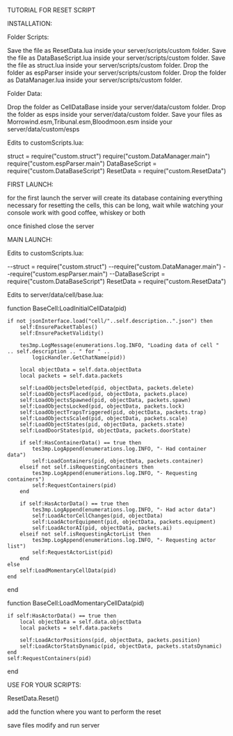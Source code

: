TUTORIAL FOR RESET SCRIPT

INSTALLATION:


Folder Scripts:

Save the file as ResetData.lua inside your server/scripts/custom folder.
Save the file as DataBaseScript.lua inside your server/scripts/custom folder.
Save the file as struct.lua inside your server/scripts/custom folder.
Drop the folder as espParser inside your server/scripts/custom folder.
Drop the folder as DataManager.lua inside your server/scripts/custom folder.

Folder Data:

Drop the folder as CellDataBase inside your server/data/custom folder.
Drop the folder as esps inside your server/data/custom folder.
Save your files as Morrowind.esm,Tribunal.esm,Bloodmoon.esm inside your server/data/custom/esps


Edits to customScripts.lua:

struct = require("custom.struct")
require("custom.DataManager.main")
require("custom.espParser.main")
DataBaseScript = require("custom.DataBaseScript")
ResetData = require("custom.ResetData")


FIRST LAUNCH:

for the first launch the server will create its database containing everything necessary for resetting the cells, this can be long, wait while watching your console work with good coffee, whiskey or both

once finished close the server


MAIN LAUNCH:

Edits to customScripts.lua:

--struct = require("custom.struct")
--require("custom.DataManager.main")
--require("custom.espParser.main")
--DataBaseScript = require("custom.DataBaseScript")
ResetData = require("custom.ResetData")

Edits to server/data/cell/base.lua:

function BaseCell:LoadInitialCellData(pid)

	if not jsonInterface.load("cell/"..self.description..".json") then
		self:EnsurePacketTables()
		self:EnsurePacketValidity()

		tes3mp.LogMessage(enumerations.log.INFO, "Loading data of cell " .. self.description .. " for " ..
			logicHandler.GetChatName(pid))

		local objectData = self.data.objectData
		local packets = self.data.packets

		self:LoadObjectsDeleted(pid, objectData, packets.delete)
		self:LoadObjectsPlaced(pid, objectData, packets.place)
		self:LoadObjectsSpawned(pid, objectData, packets.spawn)
		self:LoadObjectsLocked(pid, objectData, packets.lock)
		self:LoadObjectTrapsTriggered(pid, objectData, packets.trap)
		self:LoadObjectsScaled(pid, objectData, packets.scale)
		self:LoadObjectStates(pid, objectData, packets.state)
		self:LoadDoorStates(pid, objectData, packets.doorState)

		if self:HasContainerData() == true then
			tes3mp.LogAppend(enumerations.log.INFO, "- Had container data")
			self:LoadContainers(pid, objectData, packets.container)
		elseif not self.isRequestingContainers then
			tes3mp.LogAppend(enumerations.log.INFO, "- Requesting containers")
			self:RequestContainers(pid)
		end

		if self:HasActorData() == true then
			tes3mp.LogAppend(enumerations.log.INFO, "- Had actor data")
			self:LoadActorCellChanges(pid, objectData)
			self:LoadActorEquipment(pid, objectData, packets.equipment)
			self:LoadActorAI(pid, objectData, packets.ai)
		elseif not self.isRequestingActorList then
			tes3mp.LogAppend(enumerations.log.INFO, "- Requesting actor list")
			self:RequestActorList(pid)
		end
	else
        self:LoadMomentaryCellData(pid)
	end
end

function BaseCell:LoadMomentaryCellData(pid)

    if self:HasActorData() == true then
        local objectData = self.data.objectData
        local packets = self.data.packets

        self:LoadActorPositions(pid, objectData, packets.position)
        self:LoadActorStatsDynamic(pid, objectData, packets.statsDynamic)
    end
    self:RequestContainers(pid)	
end

USE FOR YOUR SCRIPTS:

ResetData.Reset()

add the function where you want to perform the reset

save files modify and run server
